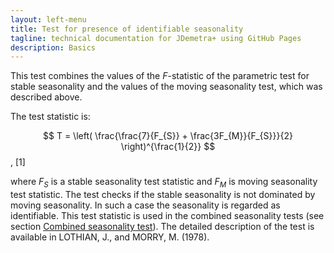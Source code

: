 ```yaml
---
layout: left-menu
title: Test for presence of identifiable seasonality
tagline: technical documentation for JDemetra+ using GitHub Pages
description: Basics
---
```


This test combines the values of the $F$-statistic of the parametric
test for stable seasonality and the values of the moving seasonality
test, which was described above.

The test statistic is:

  
  $$
  T = \left( \frac{\frac{7}{F_{S}} + \frac{3F_{M}}{F_{S}}}{2} \right)^{\frac{1}{2}}
  $$,   \[1\] <!---\[7.152\]     -->


where $F_{S}$ is a stable seasonality test statistic and $F_{M}$ is
moving seasonality test statistic. The test checks if the stable
seasonality is not dominated by moving seasonality. In such a case the
seasonality is regarded as identifiable. This test statistic is used in
the combined seasonality tests (see section [Combined seasonality test](..theory/Tests_combined.html)). The detailed description of the test is available in LOTHIAN, J., and MORRY, M. (1978).